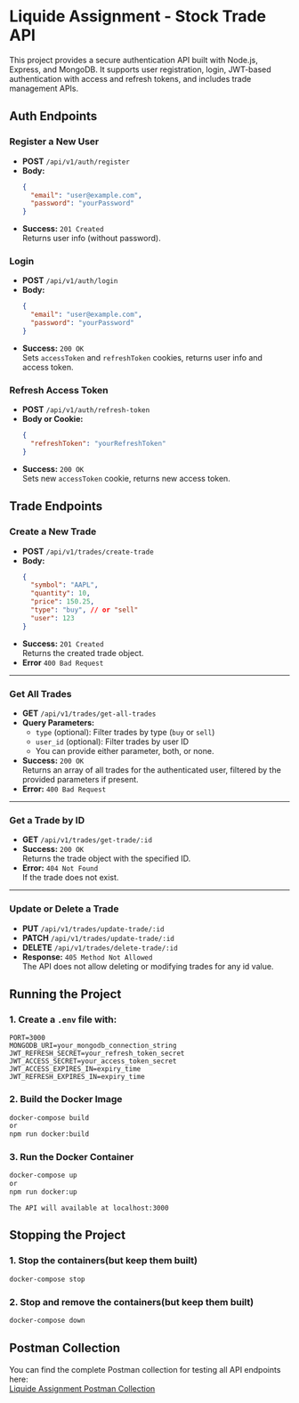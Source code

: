 # Liquide Assignment - Stock Trade API

This project provides a secure authentication API built with Node.js, Express, and MongoDB. It supports user registration, login, JWT-based authentication with access and refresh tokens, and includes trade management APIs.

## Auth Endpoints

### Register a New User

- **POST** `/api/v1/auth/register`
- **Body:**
  ```json
  {
    "email": "user@example.com",
    "password": "yourPassword"
  }
  ```
- **Success:** `201 Created`  
  Returns user info (without password).

### Login

- **POST** `/api/v1/auth/login`
- **Body:**
  ```json
  {
    "email": "user@example.com",
    "password": "yourPassword"
  }
  ```
- **Success:** `200 OK`  
  Sets `accessToken` and `refreshToken` cookies, returns user info and access token.

### Refresh Access Token

- **POST** `/api/v1/auth/refresh-token`
- **Body or Cookie:**
  ```json
  {
    "refreshToken": "yourRefreshToken"
  }
  ```
- **Success:** `200 OK`  
  Sets new `accessToken` cookie, returns new access token.

## Trade Endpoints

### Create a New Trade

- **POST** `/api/v1/trades/create-trade`
- **Body:**
  ```json
  {
    "symbol": "AAPL",
    "quantity": 10,
    "price": 150.25,
    "type": "buy", // or "sell"
    "user": 123
  }
  ```
- **Success:** `201 Created`  
  Returns the created trade object.
- **Error** `400 Bad Request`

---

### Get All Trades

- **GET** `/api/v1/trades/get-all-trades`
- **Query Parameters:**
  - `type` (optional): Filter trades by type (`buy` or `sell`)
  - `user_id` (optional): Filter trades by user ID
  - You can provide either parameter, both, or none.
- **Success:** `200 OK`  
  Returns an array of all trades for the authenticated user, filtered by the provided parameters if present.
- **Error:** `400 Bad Request`
---

### Get a Trade by ID

- **GET** `/api/v1/trades/get-trade/:id`
- **Success:** `200 OK`  
  Returns the trade object with the specified ID.
- **Error:** `404 Not Found`  
  If the trade does not exist.

---

### Update or Delete a Trade

- **PUT** `/api/v1/trades/update-trade/:id`
- **PATCH** `/api/v1/trades/update-trade/:id`
- **DELETE** `/api/v1/trades/delete-trade/:id`
- **Response:** `405 Method Not Allowed`  
  The API does not allow deleting or modifying trades for any id value.

## Running the Project

### 1. Create a `.env` file with:
```
PORT=3000
MONGODB_URI=your_mongodb_connection_string
JWT_REFRESH_SECRET=your_refresh_token_secret
JWT_ACCESS_SECRET=your_access_token_secret
JWT_ACCESS_EXPIRES_IN=expiry_time
JWT_REFRESH_EXPIRES_IN=expiry_time
```
### 2. Build the Docker Image
```sh
docker-compose build
or 
npm run docker:build
```

### 3. Run the Docker Container
```sh
docker-compose up
or 
npm run docker:up
```
`The API will available at localhost:3000`

## Stopping the Project

### 1. Stop the containers(but keep them built)
```sh
docker-compose stop
```

### 2. Stop and remove the containers(but keep them built)
```sh
docker-compose down
```

## Postman Collection

You can find the complete Postman collection for testing all API endpoints here:  
[Liquide Assignment Postman Collection](https://drive.google.com/file/d/1POwMWUuOoS1ISOkIVx-j_hg5VlxTLlIR/view?usp=sharing)